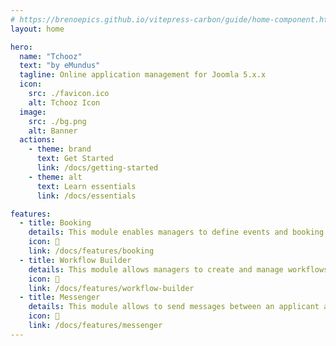 ```yaml
---
# https://brenoepics.github.io/vitepress-carbon/guide/home-component.html
layout: home

hero:
  name: "Tchooz"
  text: "by eMundus"
  tagline: Online application management for Joomla 5.x.x
  icon:
    src: ./favicon.ico
    alt: Tchooz Icon
  image:
    src: ./bg.png
    alt: Banner
  actions:
    - theme: brand
      text: Get Started
      link: /docs/getting-started
    - theme: alt
      text: Learn essentials
      link: /docs/essentials

features:
  - title: Booking
    details: This module enables managers to define events and booking slots for their applicants. It also allows applicants to book slots for those events.
    icon: 📅
    link: /docs/features/booking
  - title: Workflow Builder
    details: This module allows managers to create and manage workflows for their applicants. A workflow is a series of steps that an applicant must complete in order to apply for a position. Managers can define the steps, assign them to different users, and track the progress of each applicant through the workflow.
    icon: 🔀
    link: /docs/features/workflow-builder
  - title: Messenger
    details: This module allows to send messages between an applicant and managers. It is used to communicate with the applicant about the candidate's application.
    icon: 📧
    link: /docs/features/messenger
---
```


